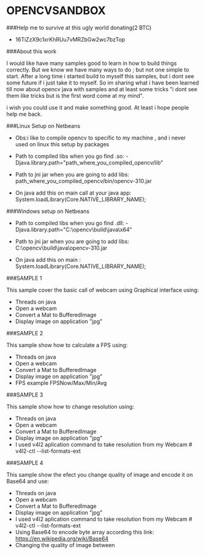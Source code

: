 # OPENCVSANDBOX

###Help me to survive at this ugly world donating(2 BTC)
- 16TiZzX9c1xrKhRUu7vMRZbGw2wc7bzTop

###About this work

 I would like have many samples good to learn in how to build things correctly. But we know we have many ways to do ; but not one simple to start. After a long time i started build to myself this samples, but i dont see some future if i just take it to myself. So im sharing what i have been learned till now about opencv java with samples and at least some tricks "i dont see them like tricks but is the first word come at my mind". 

 i wish you could use it and make something good. At least i hope people help me back. 

###Linux Setup on Netbeans

- Obs:i like to compile opencv to specific to my machine , and i never used on linux this setup by packages

- Path to compiled libs when you go find .so: -Djava.library.path="path_where_you_compiled_opencv/lib"

- Path to jni jar when you are going to add libs: path_where_you_compiled_opencv/bin/opencv-310.jar

- On java add this on main call at your java app: System.loadLibrary(Core.NATIVE_LIBRARY_NAME);

###Windows setup on Netbeans

- Path to compiled libs when you go find .dll: -Djava.library.path="C:\opencv\build\java\x64\"

- Path to jni jar when you are going to add libs: C:\opencv\build\java\opencv-310.jar

- On java add this on main : System.loadLibrary(Core.NATIVE_LIBRARY_NAME);


###SAMPLE 1 

 This sample cover the basic call of webcam using Graphical interface using:
 - Threads on java
 - Open a webcam 
 - Convert a Mat to BufferedImage 
 - Display image on application "jpg"

###SAMPLE 2 

 This sample show how to calculate a FPS using:
 - Threads on java
 - Open a webcam 
 - Convert a Mat to BufferedImage 
 - Display image on application "jpg"
 - FPS example FPSNow/Max/Min/Avg

###SAMPLE 3 

 This sample show how to change resolution using:
 - Threads on java
 - Open a webcam 
 - Convert a Mat to BufferedImage 
 - Display image on application "jpg"
 - I used v4l2 aplication command to take resolution from my Webcam # v4l2-ctl --list-formats-ext

###SAMPLE 4 

 This sample show the efect you change quality of image and encode it on Base64 and use:
 - Threads on java
 - Open a webcam 
 - Convert a Mat to BufferedImage 
 - Display image on application "jpg"
 - I used v4l2 aplication command to take resolution from my Webcam # v4l2-ctl --list-formats-ext
 - Using Base64 to encode byte array according this link: https://en.wikipedia.org/wiki/Base64
 - Changing the quality of image between

